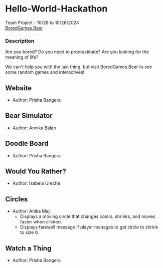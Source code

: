 # Hello-World-Hackathon
Team Project - 10/26 to 10/26/2024\
[BoredGames.Bear](https://prishasbangera.github.io/Hello-World-Hackathon/)

### Description
Are you bored? 
Do you need to procrastinate?
Are you looking for the meaning of life?

We can't help you with the last thing, but visit BoredGames.Bear to see some random games and interactives!

## Website
- Author: Prisha Bangera

## Bear Simulator
- Author: Annika Balan

## Doodle Board
- Author: Prisha Bangera

## Would You Rather? 
- Author: Isabela Ureche

## Circles
- Author: Anika Maji
    - Displays a moving circle that changes colors, shrinks, and moves faster when clicked.
    - Displays farewell message if player manages to get circle to shrink to size 0.

## Watch a Thing
- Author: Prisha Bangera
